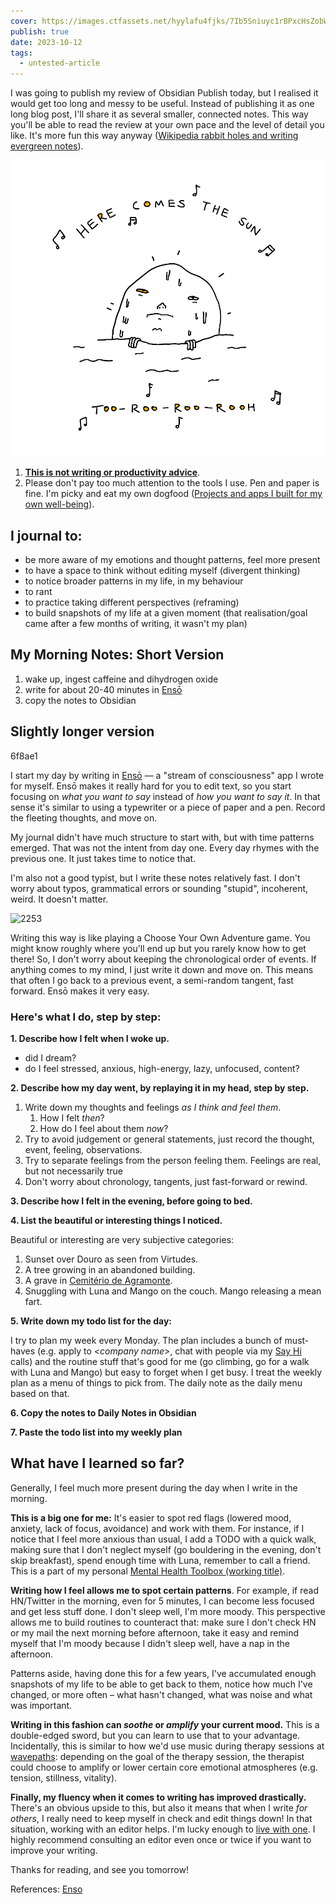 ```yaml
---
cover: https://images.ctfassets.net/hyylafu4fjks/7Ib5Sniuyc1rBPxcHsZobW/5b9b73d60ac614d01cc8b6045c486d99/FC174E3A-69CB-410F-B11E-9975902974B0.png
publish: true
date: 2023-10-12
tags:
  - untested-article
---
```

I was going to publish my review of Obsidian Publish today, but I realised it would get too long and messy to be useful. Instead of publishing it as one long blog post, I'll share it as several smaller, connected notes. This way you'll be able to read the review at your own pace and the level of detail you like. It's more fun this way anyway ([Wikipedia rabbit holes and writing evergreen notes](<../Wikipedia rabbit holes and writing evergreen notes>)).

![615](here-comes-the-sun.webp)


1. **[This is not writing or productivity advice](<../This is not writing or productivity advice>)**.
2. Please don't pay too much attention to the tools I use. Pen and paper is fine. I'm picky and eat my own dogfood ([Projects and apps I built for my own well-being](<../Projects and apps I built for my own well-being>)).

## I journal to:

- be more aware of my emotions and thought patterns, feel more present
- to have a space to think without editing myself (divergent thinking)
- to notice broader patterns in my life, in my behaviour 
- to rant
- to practice taking different perspectives (reframing)
- to build snapshots of my life at a given moment (that realisation/goal came after a few months of writing, it wasn't my plan)


## My Morning Notes: Short Version

1. wake up, ingest caffeine and dihydrogen oxide
2. write for about 20-40 minutes in [Ensō](https://enso.sonnet.io)
3. copy the notes to Obsidian

## Slightly longer version

<span id="6f8ae1" class="link-marker">6f8ae1</span>

I start my day by writing in [Ensō](https://enso.sonnet.io)  — a "stream of consciousness" app I wrote for myself. Ensō makes it really hard for you to edit text, so you start focusing on *what you want to say* instead of *how you want to say it*. In that sense it's similar to using a typewriter or a piece of paper and a pen. Record the fleeting thoughts, and move on.

My journal didn't have much structure to start with, but with time patterns emerged. That was not the intent from day one. Every day rhymes with the previous one. It just takes time to notice that.

I'm also not a good typist, but I write these notes relatively fast. I don't worry about typos, grammatical errors or sounding "stupid", incoherent, weird. It doesn't matter.

![2253](morning%20notes%20diagram.webp)

Writing this way is like playing a Choose Your Own Adventure game. You might know roughly where you'll end up but you rarely know how to get there! So, I don't worry about keeping the chronological order of events. If anything comes to my mind, I just write it down and move on. This means that often I go back to a previous event, a semi-random tangent, fast forward. Ensō makes it very easy.

### Here's what I do, step by step:

**1\. Describe how I felt when I woke up.**

- did I dream?
- do I feel stressed, anxious, high-energy, lazy, unfocused, content?

**2\. Describe how my day went, by replaying it in my head, step by step.**

1. Write down my thoughts and feelings *as I think and feel them*.
	1. How I felt *then*?
	2. How do I feel about them *now*?
2. Try to avoid judgement or general statements, just record the thought, event, feeling, observations.
3. Try to separate feelings from the person feeling them. Feelings are real, but not necessarily true
4. Don't worry about chronology, tangents, just fast-forward or rewind.

**3\. Describe how I felt in the evening, before going to bed.**

**4\. List the beautiful or interesting things I noticed.** 

Beautiful or interesting are very subjective categories:

1. Sunset over Douro as seen from Virtudes.
2. A tree growing in an abandoned building.
3. A grave in [Cemitério de Agramonte](https://www.tripadvisor.pt/Attraction_Review-g189180-d6523088-Reviews-Cemiterio_de_Agramonte-Porto_Porto_District_Northern_Portugal.html).
4. Snuggling with Luna and Mango on the couch. Mango releasing a mean fart.

**5\. Write down my todo list for the day:**

I try to plan my week every Monday. The plan includes a bunch of must-haves (e.g. apply to *\<company name>*, chat with people via my [Say Hi](https://sonnet.io/posts/hi) calls) and the routine stuff that's good for me (go climbing, go for a walk with Luna and Mango) but easy to forget when I get busy. I treat the weekly plan as a menu of things to pick from. The daily note as the daily menu based on that.

**6\. Copy the notes to Daily Notes in Obsidian**

**7\. Paste the todo list into my weekly plan**


## What have I learned so far?

Generally, I feel much more present during the day when I write in the morning.

**This is a big one for me:** It's easier to spot red flags (lowered mood, anxiety, lack of focus, avoidance) and work with them. For instance, if I notice that I feel more anxious than usual, I add a TODO with a quick walk, making sure that I don't neglect myself (go bouldering in the evening, don't skip breakfast), spend enough time with Luna, remember to call a friend. This is a part of my personal [Mental Health Toolbox (working title)](<../Mental Health Toolbox (working title)>).

**Writing how I feel allows me to spot certain patterns**. For example, if read HN/Twitter in the morning, even for 5 minutes, I can become less focused and get less stuff done. I don't sleep well, I'm more moody. This perspective allows me to build routines to counteract that: make sure I don't check HN or my mail the next morning before afternoon, take it easy and remind myself that I'm moody because I didn't sleep well, have a nap in the afternoon.

Patterns aside, having done this for a few years, I've accumulated enough snapshots of my life to be able to get back to them, notice how much I've changed, or more often – what hasn't changed, what was noise and what was important.

**Writing in this fashion can _soothe_ or _amplify_ your current mood.** This is a double-edged sword, but you can learn to use that to your advantage. Incidentally, this is similar to how we'd use music during therapy sessions at [wavepaths](https://wavepaths.com): depending on the goal of the therapy session, the therapist could choose to amplify or lower certain core emotional atmospheres (e.g. tension, stillness, vitality).

**Finally, my fluency when it comes to writing has improved drastically.** There's an obvious upside to this, but also it means that when I write *for others*, I really need to keep myself in check and edit things down! In that situation, working with an editor helps. I'm lucky enough to [live with one](https://www.lunifer.net). I highly recommend consulting an editor even once or twice if you want to improve your writing.


Thanks for reading, and see you tomorrow!


References: [Enso](<../Enso>)

